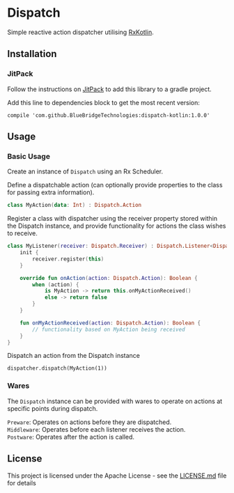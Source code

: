# Dispatch

Simple reactive action dispatcher utilising [RxKotlin](https://github.com/ReactiveX/RxKotlin).

## Installation

### JitPack

Follow the instructions on [JitPack](https://jitpack.io/) to add this library to a gradle project.

Add this line to dependencies block to get the most recent version:

```
compile 'com.github.BlueBridgeTechnologies:dispatch-kotlin:1.0.0'
```

## Usage

### Basic Usage

Create an instance of `Dispatch` using an Rx Scheduler.


Define a dispatchable action (can optionally provide properties to the class for passing extra information).
```kotlin
class MyAction(data: Int) : Dispatch.Action
```

Register a class with dispatcher using the receiver property stored within the Dispatch instance, and provide functionality for actions the class wishes to receive.
```kotlin
class MyListener(receiver: Dispatch.Receiver) : Dispatch.Listener<Dispatch.Action> {
    init {
        receiver.register(this)
    }

    override fun onAction(action: Dispatch.Action): Boolean {
        when (action) {
            is MyAction -> return this.onMyActionReceived()
            else -> return false
        }
    }

    fun onMyActionReceived(action: Dispatch.Action): Boolean {
        // functionality based on MyAction being received
    }
}
```

Dispatch an action from the Dispatch instance
```
dispatcher.dispatch(MyAction(1))
```

### Wares

The `Dispatch` instance can be provided with wares to operate on actions at specific points during dispatch.

`Preware`: Operates on actions before they are dispatched.  
`Middleware`: Operates before each listener receives the action.  
`Postware`: Operates after the action is called.

## License

This project is licensed under the Apache License - see the [LICENSE.md](LICENSE.md) file for details
